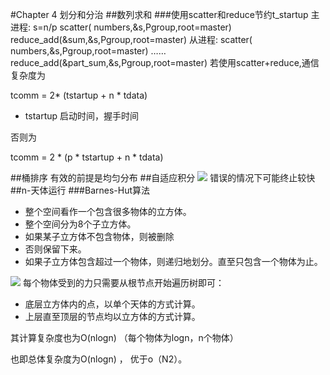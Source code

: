#Chapter 4 划分和分治
##数列求和
###使用scatter和reduce节约t_startup
	主进程:
	s=n/p
	scatter( numbers,&s,Pgroup,root=master)
	reduce_add(&sum,&s,Pgroup,root=master)
	从进程:
	scatter( numbers,&s,Pgroup,root=master)
	……
	reduce_add(&part_sum,&s,Pgroup,root=master)
若使用scatter+reduce,通信复杂度为

tcomm = 2* (tstartup + n * tdata) 

- tstartup 启动时间，握手时间

否则为

tcomm = 2 * (p * tstartup + n * tdata)

##桶排序
有效的前提是均匀分布
##自适应积分
![](http://i.imgur.com/CPXIddu.png)
错误的情况下可能终止较快
##n-天体运行
###Barnes-Hut算法
- 整个空间看作一个包含很多物体的立方体。
- 整个空间分为8个子立方体。
- 如果某子立方体不包含物体，则被删除
- 否则保留下来。
- 如果子立方体包含超过一个物体，则递归地划分。直至只包含一个物体为止。

![](http://i.imgur.com/L7R5BcK.png)
每个物体受到的力只需要从根节点开始遍历树即可：

- 底层立方体内的点，以单个天体的方式计算。
- 上层直至顶层的节点均以立方体的方式计算。

其计算复杂度也为O(nlogn) （每个物体为logn，n个物体）

也即总体复杂度为O(nlogn)  ， 优于o（N2）。
